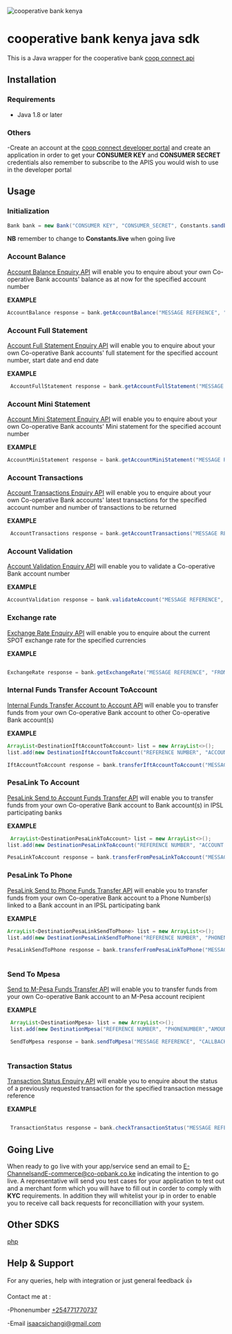 <img src = "https://www.dukapos.co.ke/images/coop.png" alt = "cooperative bank kenya">

# cooperative bank kenya java sdk
This is a Java wrapper for the cooperative bank [coop connect api](https://developer.co-opbank.co.ke:9443/store/apis/home)

## Installation

### Requirements
- Java 1.8 or later

### Others
-Create an account at the [coop connect developer portal](https://developer.co-opbank.co.ke:9443/store/apis/home) and create an application in order to get your **CONSUMER KEY** and **CONSUMER SECRET** credentials
also remember to subscribe to the APIS you would wish to use in the developer portal
## Usage

### Initialization

```java
Bank bank = new Bank("CONSUMER KEY", "CONSUMER_SECRET", Constants.sandbox );
```
**NB** remember to change to **Constants.live** when going live

### Account Balance

[Account Balance Enquiry API](https://developer.co-opbank.co.ke:9443/store/apis/info?name=AccountBalance&version=1.0.0&provider=admin) will enable you to enquire about your own Co-operative Bank accounts' balance as at now for the specified account number

**EXAMPLE**

```java
AccountBalance response = bank.getAccountBalance("MESSAGE REFERENCE", "ACCOUNT NUMBER");
```

### Account Full Statement

[Account Full Statement Enquiry API](https://developer.co-opbank.co.ke:9443/store/apis/info?name=AccountFullStatement&version=1.0.0&provider=admin) will enable you to enquire about your own Co-operative Bank accounts' full statement for the specified account number, start date and end date

**EXAMPLE**

```java
 AccountFullStatement response = bank.getAccountFullStatement("MESSAGE REFERENCE", "ACCOUNT NUMBER", "STARTDATE", "ENDDATE");


```
### Account Mini Statement
[Account Mini Statement Enquiry API](https://developer.co-opbank.co.ke:9443/store/apis/info?name=AccountMiniStatement&version=1.0.0&provider=admin) will enable you to enquire about your own Co-operative Bank accounts' Mini statement for the specified account number

**EXAMPLE**

```java
AccountMiniStatement response = bank.getAccountMiniStatement("MESSAGE REFERENCE", "ACCOUNT NUMBER");


```

### Account Transactions

[Account Transactions Enquiry API](https://developer.co-opbank.co.ke:9443/store/apis/info?name=AccountTransactions&version=1.0.0&provider=admin) will enable you to enquire about your own Co-operative Bank accounts' latest transactions for the specified account number and number of transactions to be returned

**EXAMPLE**

```java
 AccountTransactions response = bank.getAccountTransactions("MESSAGE REFERENCE", "ACCOUNT NUMBER", NUMBER OF TRANSACTIONS);

```
### Account Validation

[Account Validation Enquiry API](https://developer.co-opbank.co.ke:9443/store/apis/info?name=AccountValidation&version=1.0.0&provider=admin) will enable you to validate a Co-operative Bank account number

**EXAMPLE**

```java
AccountValidation response = bank.validateAccount("MESSAGE REFERENCE", "ACCOUNT NUMBER" );
```

### Exchange rate

[Exchange Rate Enquiry API](https://developer.co-opbank.co.ke:9443/store/apis/info?name=ExchangeRate&version=1.0.0&provider=admin) will enable you to enquire about the current SPOT exchange rate for the specified currencies

**EXAMPLE**

```java

ExchangeRate response = bank.getExchangeRate("MESSAGE REFERENCE", "FROM CURRENCY CODE", "TO CURRENCY CODE" );


```

### Internal Funds Transfer Account ToAccount

[Internal Funds Transfer Account to Account API](https://developer.co-opbank.co.ke:9443/store/apis/info?name=IFTAccountToAccount&version=2.0.0&provider=admin) will enable you to transfer funds from your own Co-operative Bank account to other Co-operative Bank account(s)

**EXAMPLE**

```java
ArrayList<DestinationIftAccountToAccount> list = new ArrayList<>();
list.add(new DestinationIftAccountToAccount("REFERENCE NUMBER", "ACCOUNT NUMBER","AMOUNT" , "TRANSACTION CURRENCY", "NARRATION"));

IftAccountToAccount response = bank.transferIftAccountToAccount("MESSAGE REFERENCE", "CALLBACK URL", new Source("ACCOUNT NUMBER", "AMOUNT", "TRANSACTION CURRENCY", "NARRATION"), list);


```
### PesaLink To Account
[PesaLink Send to Account Funds Transfer API](https://developer.co-opbank.co.ke:9443/store/apis/info?name=PesaLinkSendToAccount&version=1.0.0&provider=admin) will enable you to transfer funds from your own Co-operative Bank account to Bank account(s) in IPSL participating banks

**EXAMPLE**

```java
 ArrayList<DestinationPesaLinkToAccount> list = new ArrayList<>();
list.add(new DestinationPesaLinkToAccount("REFERENCE NUMBER", "ACCOUNT NUMBER","AMOUNT" , "TRANSACTION CURRENCY", "NARRATION"));

PesaLinkToAccount response = bank.transferFromPesaLinkToAccount("MESSAGE REFERENCE", "CALLBACK URL", new Source("ACCOUNT NUMBER", "AMOUNT", "TRANSACTION CURRENCY", "NARRATION"), list);

```

### PesaLink To Phone

[PesaLink Send to Phone Funds Transfer API](https://developer.co-opbank.co.ke:9443/store/apis/info?name=PesaLinkSendToPhone&version=1.0.0&provider=admin) will enable you to transfer funds from your own Co-operative Bank account to a Phone Number(s) linked to a Bank account in an IPSL participating bank

**EXAMPLE**

```java
ArrayList<DestinationPesaLinkSendToPhone> list = new ArrayList<>();
list.add(new DestinationPesaLinkSendToPhone("REFERENCE NUMBER", "PHONENUMBER","AMOUNT" , "TRANSACTION CURRENCY", "NARRATION"));

PesaLinkSendToPhone response = bank.transferFromPesaLinkToPhone("MESSAGE REFERENCE", "CALLBACK URL", new Source("ACCOUNT NUMBER", "AMOUNT", "TRANSACTION CURRENCY", "NARRATION"), list);
       

```
### Send To Mpesa
[Send to M-Pesa Funds Transfer API](https://developer.co-opbank.co.ke:9443/store/apis/info?name=SendToM-Pesa&version=1.0.0&provider=admin) will enable you to transfer funds from your own Co-operative Bank account to an M-Pesa account recipient

**EXAMPLE**

```java
 ArrayList<DestinationMpesa> list = new ArrayList<>();
 list.add(new DestinationMpesa("REFERENCE NUMBER", "PHONENUMBER","AMOUNT" , "TRANSACTION CURRENCY", "NARRATION"));

 SendToMpesa response = bank.sendToMpesa("MESSAGE REFERENCE", "CALLBACK URL", new Source("ACCOUNT NUMBER", "AMOUNT", "TRANSACTION CURRENCY", "NARRATION"), list);
      

```

### Transaction Status
[Transaction Status Enquiry API](https://developer.co-opbank.co.ke:9443/store/apis/info?name=TransactionStatus&version=2.0.0&provider=admin) will enable you to enquire about the status of a previously requested transaction for the specified transaction message reference

**EXAMPLE**

```java

 TransactionStatus response = bank.checkTransactionStatus("MESSAGE REFERENCE");

```

## Going Live
When ready to go live with your app/service send an email to [E-ChannelsandE-commerce@co-opbank.co.ke](mailto:E-ChannelsandE-commerce@co-opbank.co.ke) indicating the intention
to go live. A representative will send you  test cases for your application to test out and a merchant form which you will have to fill out in corder to comply with **KYC** requirements.
In addition they will whitelist your ip in order to enable you to receive call back requests for reconcilliation with your system.

## Other SDKS
[php](https://github.com/osenco/co-op)

## Help & Support
For any queries, help with integration or just general feedback :+1:

Contact me at :

-Phonenumber [+254771770737](tel:+254771770737)

-Email [isaacsichangi@gmail.com](mailto:isaacsichangi@gmail.com)


